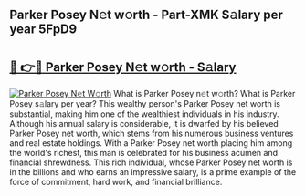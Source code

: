 ## Parker Posey N𝚎t w𝚘rth - Part-XMK S𝚊lary per year 5FpD9

# <h2><a href="http://gc3nw1.nevu.top/?p=Parker+Posey">🔗 👉🔴 Parker Posey N𝚎t w𝚘rth - S𝚊lary</a></h2>

[![Parker Posey N𝚎t W𝚘rth](https://i.imgur.com/Oavwk0R.jpeg)](http://gc3nw1.nevu.top/?p=Parker+Posey)
What is Parker Posey n𝚎t w𝚘rth? What is Parker Posey s𝚊lary per year?
This wealthy person's Parker Posey net worth is substantial, making him one of the wealthiest individuals in his industry. Although his annual salary is considerable, it is dwarfed by his believed Parker Posey net worth, which stems from his numerous business ventures and real estate holdings. With a Parker Posey net worth placing him among the world's richest, this man is celebrated for his business acumen and financial shrewdness. This rich individual, whose Parker Posey net worth is in the billions and who earns an impressive salary, is a prime example of the force of commitment, hard work, and financial brilliance.
